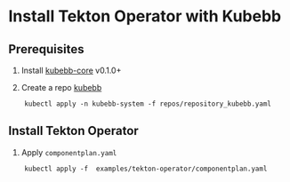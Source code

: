 # Install Tekton Operator with Kubebb

## Prerequisites

1. Install [kubebb-core](https://github.com/kubebb/components/tree/main/charts/kubebb-core) v0.1.0+

2. Create a repo [kubebb](https://github.com/kubebb/components/blob/main/repos/repository_kubebb.yaml)

```shell
    kubectl apply -n kubebb-system -f repos/repository_kubebb.yaml
```

## Install Tekton Operator

1. Apply `componentplan.yaml`

```shell
    kubectl apply -f  examples/tekton-operator/componentplan.yaml
```
